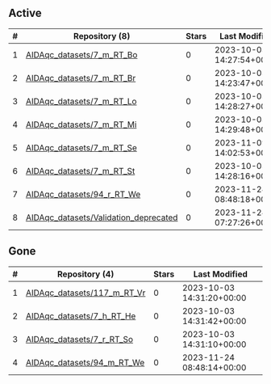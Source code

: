 ## Active
| # | Repository (8) | Stars | Last Modified |
| --- | --- | --- | --- |
| 1 | [AIDAqc_datasets/7_m_RT_Bo](https://gin.g-node.org/AIDAqc_datasets/7_m_RT_Bo) | 0 | 2023-10-03 14:27:54+00:00 |
| 2 | [AIDAqc_datasets/7_m_RT_Br](https://gin.g-node.org/AIDAqc_datasets/7_m_RT_Br) | 0 | 2023-10-03 14:23:47+00:00 |
| 3 | [AIDAqc_datasets/7_m_RT_Lo](https://gin.g-node.org/AIDAqc_datasets/7_m_RT_Lo) | 0 | 2023-10-03 14:28:27+00:00 |
| 4 | [AIDAqc_datasets/7_m_RT_Mi](https://gin.g-node.org/AIDAqc_datasets/7_m_RT_Mi) | 0 | 2023-10-03 14:29:48+00:00 |
| 5 | [AIDAqc_datasets/7_m_RT_Se](https://gin.g-node.org/AIDAqc_datasets/7_m_RT_Se) | 0 | 2023-11-09 14:02:53+00:00 |
| 6 | [AIDAqc_datasets/7_m_RT_St](https://gin.g-node.org/AIDAqc_datasets/7_m_RT_St) | 0 | 2023-10-03 14:28:16+00:00 |
| 7 | [AIDAqc_datasets/94_r_RT_We](https://gin.g-node.org/AIDAqc_datasets/94_r_RT_We) | 0 | 2023-11-24 08:48:18+00:00 |
| 8 | [AIDAqc_datasets/Validation_deprecated](https://gin.g-node.org/AIDAqc_datasets/Validation_deprecated) | 0 | 2023-11-24 07:27:26+00:00 |

## Gone
| # | Repository (4) | Stars | Last Modified |
| --- | --- | --- | --- |
| 1 | [AIDAqc_datasets/117_m_RT_Vr](https://gin.g-node.org/AIDAqc_datasets/117_m_RT_Vr) | 0 | 2023-10-03 14:31:20+00:00 |
| 2 | [AIDAqc_datasets/7_h_RT_He](https://gin.g-node.org/AIDAqc_datasets/7_h_RT_He) | 0 | 2023-10-03 14:31:42+00:00 |
| 3 | [AIDAqc_datasets/7_r_RT_So](https://gin.g-node.org/AIDAqc_datasets/7_r_RT_So) | 0 | 2023-10-03 14:31:10+00:00 |
| 4 | [AIDAqc_datasets/94_m_RT_We](https://gin.g-node.org/AIDAqc_datasets/94_m_RT_We) | 0 | 2023-11-24 08:48:14+00:00 |
